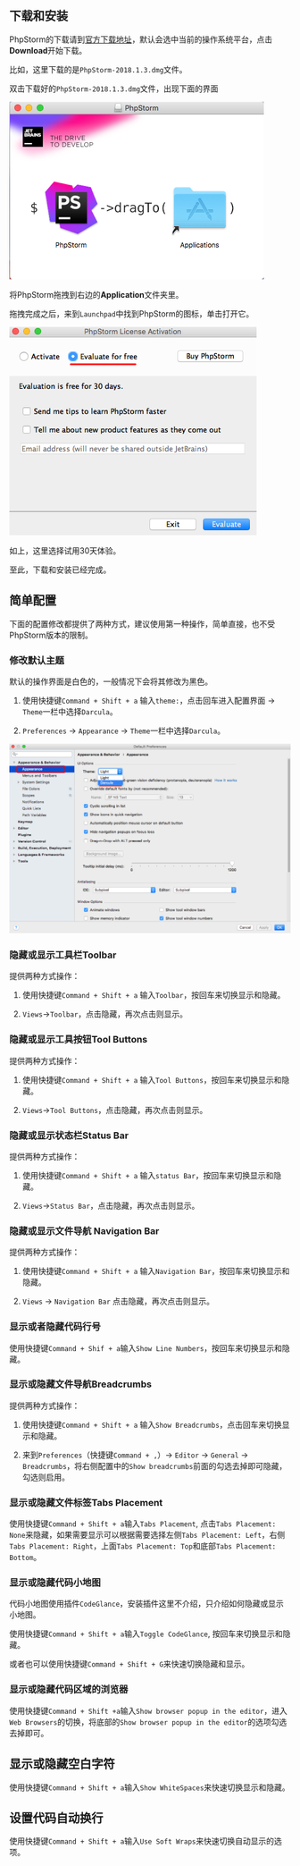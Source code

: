 ## 下载和安装

PhpStorm的下载请到[官方下载地址](https://www.jetbrains.com/phpstorm/download/)，默认会选中当前的操作系统平台，点击**Download**开始下载。

比如，这里下载的是`PhpStorm-2018.1.3.dmg`文件。


双击下载好的`PhpStorm-2018.1.3.dmg`文件，出现下面的界面

![](/assets/drop-phpstorm-to-install.png)

将PhpStorm拖拽到右边的**Application**文件夹里。

拖拽完成之后，来到`Launchpad`中找到PhpStorm的图标，单击打开它。

![](/assets/phpstorm-select-free-license.png)

如上，这里选择试用30天体验。

至此，下载和安装已经完成。


## 简单配置

下面的配置修改都提供了两种方式，建议使用第一种操作，简单直接，也不受PhpStorm版本的限制。

### 修改默认主题

默认的操作界面是白色的，一般情况下会将其修改为黑色。

1. 使用快捷键`Command + Shift + a` 输入`theme:`，点击回车进入配置界面 -> `Theme`一栏中选择`Darcula`。

2. `Preferences` -> `Appearance` -> `Theme`一栏中选择`Darcula`。

![](/assets/phpstorm-select-darcula-theme.png)

### 隐藏或显示工具栏Toolbar

提供两种方式操作：

1. 使用快捷键`Command + Shift + a` 输入`Toolbar`，按回车来切换显示和隐藏。

2. `Views`->`Toolbar`，点击隐藏，再次点击则显示。


### 隐藏或显示工具按钮Tool Buttons

提供两种方式操作：

1. 使用快捷键`Command + Shift + a` 输入`Tool Buttons`，按回车来切换显示和隐藏。

2. `Views`->`Tool Buttons`，点击隐藏，再次点击则显示。


### 隐藏或显示状态栏Status Bar

提供两种方式操作：


1. 使用快捷键`Command + Shift + a` 输入`status Bar`，按回车来切换显示和隐藏。

2. `Views`->`Status Bar`，点击隐藏，再次点击则显示。

### 隐藏或显示文件导航 Navigation Bar

提供两种方式操作：

1. 使用快捷键`Command + Shift + a` 输入`Navigation Bar`，按回车来切换显示和隐藏。

2. `Views` -> `Navigation Bar` 点击隐藏，再次点击则显示。

### 显示或者隐藏代码行号

使用快捷键`Command + Shif + a`输入`Show Line Numbers`，按回车来切换显示和隐藏。

### 显示或隐藏文件导航Breadcrumbs

提供两种方式操作：

1. 使用快捷键`Command + Shift + a` 输入`Show Breadcrumbs`，点击回车来切换显示和隐藏。

2. 来到`Preferences`（快捷键`Command + ,`）-> `Editor` -> `General` -> `Breadcrumbs`，将右侧配置中的`Show breadcrumbs`前面的勾选去掉即可隐藏，勾选则启用。


### 显示或隐藏文件标签Tabs Placement

使用快捷键`Command + Shift + a`输入`Tabs Placement`, 点击`Tabs Placement: None`来隐藏，如果需要显示可以根据需要选择左侧`Tabs Placement: Left`，右侧`Tabs Placement: Right`，上面`Tabs Placement: Top`和底部`Tabs Placement: Bottom`。

### 显示或隐藏代码小地图

代码小地图使用插件`CodeGlance`，安装插件这里不介绍，只介绍如何隐藏或显示小地图。

使用快捷键`Command + Shift + a`输入`Toggle CodeGlance`, 按回车来切换显示和隐藏。

或者也可以使用快捷键`Command + Shift + G`来快速切换隐藏和显示。

### 显示或隐藏代码区域的浏览器

使用快捷键`Command + Shift +a`输入`Show browser popup in the editor`，进入`Web Browsers`的切换，将底部的`Show browser popup in the editor`的选项勾选去掉即可。

## 显示或隐藏空白字符

使用快捷键`Command + Shift + a`输入`Show WhiteSpaces`来快速切换显示和隐藏。

## 设置代码自动换行

使用快捷键`Command + Shift + a`输入`Use Soft Wraps`来快速切换自动显示的选项。
